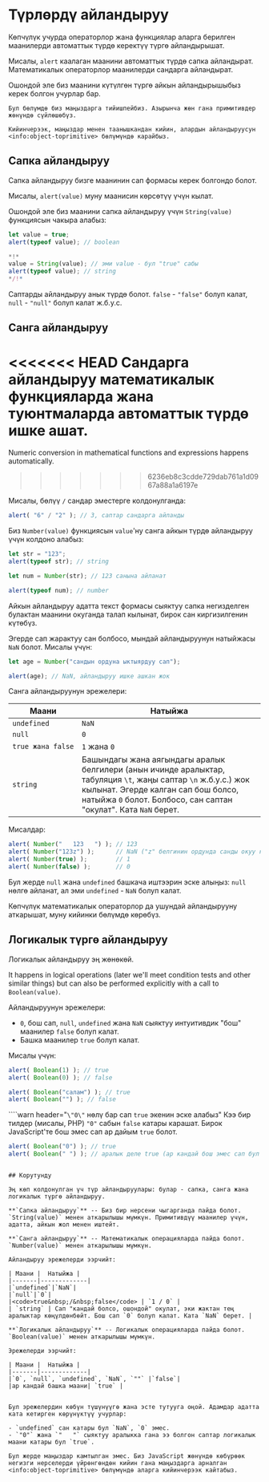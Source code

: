 # Түрлөрдү айландыруу

Көпчүлүк учурда операторлор жана функциялар аларга берилген маанилерди автоматтык түрдө керектүү түргө айландырышат.

Мисалы, `alert` каалаган маанини автоматтык түрдө сапка айландырат. Математикалык операторлор маанилерди сандарга айландырат.

Ошондой эле биз маанини күтүлгөн түргө айкын айландырышыбыз керек болгон учурлар бар.

```smart header="Азырынча маңыздар жөнүндө сүйлөшпөйбүз"
Бул бөлүмдө биз маңыздарга тийишпейбиз. Азырынча жөн гана примитивдер жөнүндө сүйлөшөбүз.

Кийинчерээк, маңыздар менен таанышкандан кийин, алардын айландыруусун <info:object-toprimitive> бөлүмүндө карайбыз.
```

## Сапка айландыруу

Сапка айландыруу бизге маанинин сап формасы керек болгондо болот.

Мисалы, `alert(value)` муну маанисин көрсөтүү үчүн кылат.

Ошондой эле биз маанини сапка айландыруу үчүн `String(value)` функциясын чакыра алабыз:

```js run
let value = true;
alert(typeof value); // boolean

*!*
value = String(value); // эми value - бул "true" сабы
alert(typeof value); // string
*/!*
```

Саптарды айландыруу анык түрдө болот. `false` - `"false"` болуп калат, `null` - `"null"` болуп калат ж.б.у.с.

## Санга айландыруу

<<<<<<< HEAD
Сандарга айландыруу математикалык функцияларда жана туюнтмаларда автоматтык түрдө ишке ашат.
=======
Numeric conversion in mathematical functions and expressions happens automatically.
>>>>>>> 6236eb8c3cdde729dab761a1d0967a88a1a6197e

Мисалы, бөлүү `/` сандар эместерге колдонулганда:

```js run
alert( "6" / "2" ); // 3, саптар сандарга айланды
```

Биз `Number(value)` функциясын `value`'ну санга айкын түрдө айландыруу үчүн колдоно алабыз:

```js run
let str = "123";
alert(typeof str); // string

let num = Number(str); // 123 санына айланат

alert(typeof num); // number
```

Айкын айландыруу адатта текст формасы сыяктуу сапка негизделген булактан маанини окуганда талап кылынат, бирок сан киргизилгенин күтөбүз.

Эгерде сап жарактуу сан болбосо, мындай айландыруунун натыйжасы `NaN` болот. Мисалы үчүн:

```js run
let age = Number("сандын ордуна ыктыярдуу сап");

alert(age); // NaN, айландыруу ишке ашкан жок
```

Санга айландыруунун эрежелери:

| Маани |  Натыйжа |
|-------|-------------|
|`undefined`|`NaN`|
|`null`|`0`|
|<code>true&nbsp;жана&nbsp;false</code> | `1` жана `0` |
| `string` | Башындагы жана аягындагы аралык белгилери (анын ичинде аралыктар, табуляция `\t`, жаңы саптар `\n` ж.б.у.с.) жок кылынат. Эгерде калган сап бош болсо, натыйжа `0` болот. Болбосо, сан саптан "окулат". Ката `NaN` берет. |

Мисалдар:

```js run
alert( Number("   123   ") ); // 123
alert( Number("123z") );      // NaN ("z" белгинин ордунда санды окуу катасы)
alert( Number(true) );        // 1
alert( Number(false) );       // 0
```

Бул жерде `null` жана `undefined` башкача иштээрин эске алыңыз: `null` нөлгө айланат, ал эми `undefined` - `NaN` болуп калат.

Көпчүлүк математикалык операторлор да ушундай айландырууну аткарышат, муну кийинки бөлүмдө көрөбүз.

## Логикалык түргө айландыруу

Логикалык айландыруу эң жөнөкөй.

It happens in logical operations (later we'll meet condition tests and other similar things) but can also be performed explicitly with a call to `Boolean(value)`.

Айландыруунун эрежелери:

- `0`, бош сап, `null`, `undefined` жана `NaN` сыяктуу интуитивдик "бош" маанилер `false` болуп калат.
- Башка маанилер `true` болуп калат.

Мисалы үчүн:

```js run
alert( Boolean(1) ); // true
alert( Boolean(0) ); // false

alert( Boolean("салам") ); // true
alert( Boolean("") ); // false
```

````warn header="`\"0\"` нөлү бар сап `true` экенин эске алабыз"
Кээ бир тилдер (мисалы, PHP) `"0"` сабын `false` катары карашат. Бирок JavaScript'те бош эмес сап ар дайым `true` болот.

```js run
alert( Boolean("0") ); // true
alert( Boolean(" ") ); // аралык деле true (ар кандай бош эмес сап бул true)
```
````

## Корутунду

Эң көп колдонулган үч түр айландыруулары: булар - сапка, санга жана логикалык түргө айландыруу.

**`Сапка айландыруу`** -- Биз бир нерсени чыгарганда пайда болот. `String(value)` менен аткарылышы мүмкүн. Примитивдүү маанилер үчүн, адатта, айкын жол менен иштейт.

**`Санга айландыруу`** -- Математикалык операцияларда пайда болот. `Number(value)` менен аткарылышы мүмкүн.

Айландыруу эрежелерди ээрчийт:

| Маани |  Натыйжа |
|-------|-------------|
|`undefined`|`NaN`|
|`null`|`0`|
|<code>true&nbsp;/&nbsp;false</code> | `1 / 0` |
| `string` | Сап "кандай болсо, ошондой" окулат, эки жактан тең аралыктар көңүлдөнбөйт. Бош сап `0` болуп калат. Ката `NaN` берет. |

**`Логикалык айландыруу`** -- Логикалык операцияларда пайда болот. `Boolean(value)` менен аткарылышы мүмкүн.

Эрежелерди ээрчийт:

| Маани |  Натыйжа |
|-------|-------------|
|`0`, `null`, `undefined`, `NaN`, `""` |`false`|
|ар кандай башка маани| `true` |


Бул эрежелердин көбүн түшүнүүгө жана эсте тутууга оңой. Адамдар адатта ката кетирген көрүнүктүү учурлар:

- `undefined` сан катары бул `NaN`, `0` эмес.
- `"0"` жана `"   "` сыяктуу аралыкка гана ээ болгон саптар логикалык маани катары бул `true`.

Бул жерде маңыздар камтылган эмес. Биз JavaScript жөнүндө көбүрөөк негизги нерселерди үйрөнгөндөн кийин гана маңыздарга арналган <info:object-toprimitive> бөлүмүндө аларга кийинчерээк кайтабыз.
